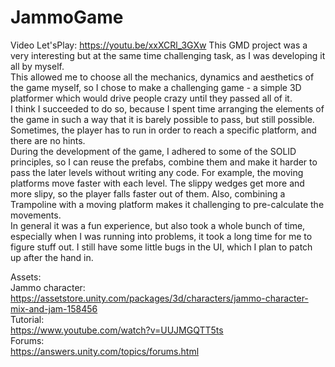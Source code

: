 # JammoGame
Video Let'sPlay: https://youtu.be/xxXCRl_3GXw
This GMD project was a very interesting but at the same time challenging task, as I was
developing it all by myself. <br />This allowed me to choose all the mechanics, dynamics and
aesthetics of the game myself, so I chose to make a challenging game - a simple 3D platformer
which would drive people crazy until they passed all of it.<br />
I think I succeeded to do so, because I spent time arranging the elements of the game in such a
way that it is barely possible to pass, but still possible. Sometimes, the player has to run in order
to reach a specific platform, and there are no hints.<br />
During the development of the game, I adhered to some of the SOLID principles, so I can reuse
the prefabs, combine them and make it harder to pass the later levels without writing any code.
For example, the moving platforms move faster with each level. The slippy wedges get more
and more slipy, so the player falls faster out of them. Also, combining a Trampoline with a
moving platform makes it challenging to pre-calculate the movements.<br />
In general it was a fun experience, but also took a whole bunch of time, especially when I was
running into problems, it took a long time for me to figure stuff out. I still have some little bugs in
the UI, which I plan to patch up after the hand in.<br />

Assets:<br />
Jammo character: https://assetstore.unity.com/packages/3d/characters/jammo-character-mix-and-jam-158456
<br />
Tutorial:<br />
https://www.youtube.com/watch?v=UUJMGQTT5ts
<br />
Forums:<br />
https://answers.unity.com/topics/forums.html
<br />
